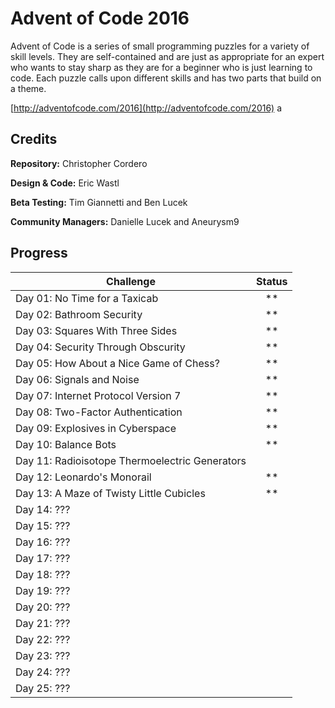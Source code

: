 # Advent of Code 2016


Advent of Code is a series of small programming puzzles for a variety of skill levels. They are self-contained and are just as appropriate for an expert who wants to stay sharp as they are for a beginner who is just learning to code. Each puzzle calls upon different skills and has two parts that build on a theme.

[http://adventofcode.com/2016](http://adventofcode.com/2016)
a
## Credits

**Repository:** Christopher Cordero

**Design & Code:** Eric Wastl

**Beta Testing:** Tim Giannetti and Ben Lucek

**Community Managers:** Danielle Lucek and Aneurysm9


## Progress
Challenge | Status
--- | :---:
Day 01: No Time for a Taxicab | \*\*
Day 02: Bathroom Security | \*\*
Day 03: Squares With Three Sides | \*\*
Day 04: Security Through Obscurity | \*\*
Day 05: How About a Nice Game of Chess? | \*\*
Day 06: Signals and Noise | \*\*
Day 07: Internet Protocol Version 7 | \*\*
Day 08: Two-Factor Authentication | \*\*
Day 09: Explosives in Cyberspace | \*\*
Day 10: Balance Bots | \*\*
Day 11: Radioisotope Thermoelectric Generators |
Day 12: Leonardo's Monorail | \*\*
Day 13: A Maze of Twisty Little Cubicles | \*\*
Day 14: ??? |
Day 15: ??? |
Day 16: ??? |
Day 17: ??? |
Day 18: ??? |
Day 19: ??? |
Day 20: ??? |
Day 21: ??? |
Day 22: ??? |
Day 23: ??? |
Day 24: ??? |
Day 25: ??? |
